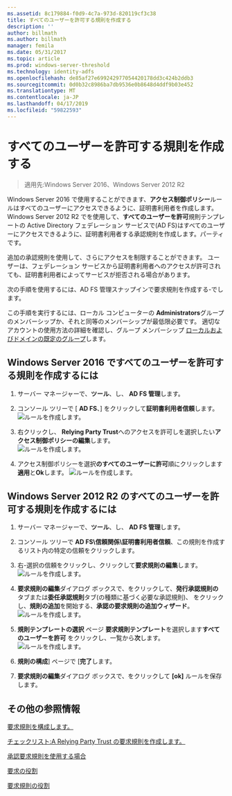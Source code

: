 ```yaml
---
ms.assetid: 8c179884-f0d9-4c7a-973d-820119cf3c38
title: すべてのユーザーを許可する規則を作成する
description: ''
author: billmath
ms.author: billmath
manager: femila
ms.date: 05/31/2017
ms.topic: article
ms.prod: windows-server-threshold
ms.technology: identity-adfs
ms.openlocfilehash: de85af27e699242977054420178dd3c424b2ddb3
ms.sourcegitcommit: 0d0b32c8986ba7db9536e0b8648d4ddf9b03e452
ms.translationtype: MT
ms.contentlocale: ja-JP
ms.lasthandoff: 04/17/2019
ms.locfileid: "59822593"
---
```

# <a name="create-a-rule-to-permit-all-users"></a>すべてのユーザーを許可する規則を作成する

>適用先:Windows Server 2016、Windows Server 2012 R2

Windows Server 2016 で使用することができます、**アクセス制御ポリシー**ルールはすべてのユーザーにアクセスできるように、証明書利用者を作成します。  Windows Server 2012 R2 でを使用して、**すべてのユーザーを許可**規則テンプレートの Active Directory フェデレーション サービスで\(AD FS\)はすべてのユーザーにアクセスできるように、証明書利用者する承認規則を作成します。パーティです。 

追加の承認規則を使用して、さらにアクセスを制限することができます。 ユーザーは、フェデレーション サービスから証明書利用者へのアクセスが許可されても、証明書利用者によってサービスが拒否される場合があります。  
  
次の手順を使用するには、AD FS 管理スナップインで要求規則を作成する\-でします。  
  
この手順を実行するには、ローカル コンピューターの **Administrators**グループのメンバーシップか、それと同等のメンバーシップが最低限必要です。  適切なアカウントの使用方法の詳細を確認し、グループ メンバーシップ [ローカルおよびドメインの既定のグループ](https://go.microsoft.com/fwlink/?LinkId=83477)します。 

## <a name="to-create-a-rule-to-permit-all-users-in-windows-server-2016"></a>Windows Server 2016 ですべてのユーザーを許可する規則を作成するには

1.  サーバー マネージャーで、**ツール**、し、 **AD FS 管理**します。  
  
2.  コンソール ツリーで [ **AD FS**、] をクリックして**証明書利用者信頼**します。 
![ルールを作成します。](media/Create-a-Rule-to-Permit-All-Users/permitall1.PNG)

3.  右クリックし、 **Relying Party Trust**へのアクセスを許可しを選択したい**アクセス制御ポリシーの編集**します。  
![ルールを作成します。](media/Create-a-Rule-to-Permit-All-Users/permitall2.PNG)

4. アクセス制御ポリシーを選択**のすべてのユーザーに許可**順にクリックします**適用**と**Ok**します。
![ルールを作成します。](media/Create-a-Rule-to-Permit-All-Users/permitall3.PNG)
  
## <a name="to-create-a-rule-to-permit-all-users-in-windows-server-2012-r2"></a>Windows Server 2012 R2 のすべてのユーザーを許可する規則を作成するには 
  
1.  サーバー マネージャーで、**ツール**、し、 **AD FS 管理**します。  
  
2.  コンソール ツリーで  **AD FS\\信頼関係\\証明書利用者信頼**、この規則を作成するリスト内の特定の信頼をクリックします。  

3.  右\-選択の信頼をクリックし、クリックして**要求規則の編集**します。  
![ルールを作成します。](media/Create-a-Rule-to-Permit-All-Users/permitall4.PNG)  

4.  **要求規則の編集**ダイアログ ボックスで、をクリックして、**発行承認規則の** タブまたは**委任承認規則**タブ\(の種類に基づく必要な承認規則\)、 をクリックし、**規則の追加**を開始する、**承認の要求規則の追加ウィザード**。  
![ルールを作成します。](media/Create-a-Rule-to-Permit-All-Users/permitall5.PNG)  
5.  **規則テンプレートの選択** ページ **要求規則テンプレート**を選択します**すべてのユーザーを許可** をクリックし、一覧から**次**します。  
![ルールを作成します。](media/Create-a-Rule-to-Permit-All-Users/permitall6.PNG)    
6.  **規則の構成**] ページで [**完了**します。  
  
7.  **要求規則の編集**ダイアログ ボックスで、をクリックして **[ok]** ルールを保存します。  

## <a name="additional-references"></a>その他の参照情報 
[要求規則を構成します。](Configure-Claim-Rules.md)  
 
[チェックリスト:A Relying Party Trust の要求規則を作成します。](https://technet.microsoft.com/library/ee913578.aspx)  
  
[承認要求規則を使用する場合](../../ad-fs/technical-reference/When-to-Use-an-Authorization-Claim-Rule.md)  

[要求の役割](../../ad-fs/technical-reference/The-Role-of-Claims.md)  
  
[要求規則の役割](../../ad-fs/technical-reference/The-Role-of-Claim-Rules.md)  
